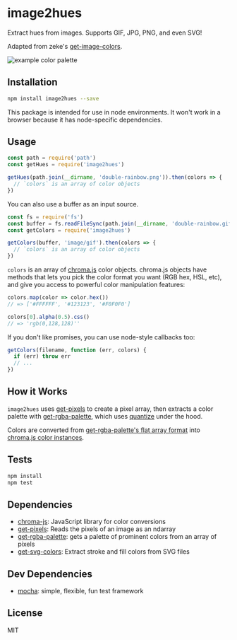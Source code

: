 # image2hues

Extract hues from images. Supports GIF, JPG, PNG, and even SVG!

Adapted from zeke's [get-image-colors](https://github.com/zeke/get-image-colors).

![example color palette](https://cldup.com/-uw9Ub6L6s.png)

## Installation

```sh
npm install image2hues --save
```

This package is intended for use in node environments. It won't work in a browser because it has node-specific dependencies.

## Usage

```js
const path = require('path')
const getHues = require('image2hues')

getHues(path.join(__dirname, 'double-rainbow.png')).then(colors => {
  // `colors` is an array of color objects
})
```

You can also use a buffer as an input source.
```js
const fs = require('fs')
const buffer = fs.readFileSync(path.join(__dirname, 'double-rainbow.gif'))
const getColors = require('image2hues')

getColors(buffer, 'image/gif').then(colors => {
  // `colors` is an array of color objects
})
```

`colors` is an array of [chroma.js](http://gka.github.io/chroma.js) color objects. chroma.js objects have methods that lets you pick the color format you want (RGB hex, HSL, etc), and give you access to powerful color manipulation features:

```js
colors.map(color => color.hex())
// => ['#FFFFFF', '#123123', '#F0F0F0']

colors[0].alpha(0.5).css()
// => 'rgb(0,128,128)''
```

If you don't like promises, you can use node-style callbacks too:

```js
getColors(filename, function (err, colors) {
  if (err) throw err
  // ...
})
```

## How it Works

`image2hues` uses [get-pixels](http://npm.im/get-pixels) to create a pixel array, then extracts a color palette with [get-rgba-palette](http://npm.im/get-rgba-palette), which uses [quantize](http://npm.im/quantize) under the hood.

Colors are converted from [get-rgba-palette's flat array format](https://github.com/mattdesl/get-rgba-palette#palettepixels-count-quality-filter) into [chroma.js color instances](http://gka.github.io/chroma.js/).

## Tests

```sh
npm install
npm test
```

## Dependencies

- [chroma-js](https://github.com/gka/chroma.js): JavaScript library for color conversions
- [get-pixels](https://github.com/scijs/get-pixels): Reads the pixels of an image as an ndarray
- [get-rgba-palette](https://github.com/mattdesl/get-rgba-palette): gets a palette of prominent colors from an array of pixels
- [get-svg-colors](https://github.com/zeke/get-svg-colors): Extract stroke and fill colors from SVG files

## Dev Dependencies

- [mocha](https://github.com/mochajs/mocha): simple, flexible, fun test framework

## License

MIT
